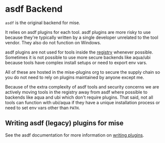 # asdf Backend

`asdf` is the original backend for mise.

It relies on asdf plugins for each tool. asdf plugins are more risky to use because they're typically written by a single developer unrelated to the tool vendor. They also do not function on Windows.

asdf plugins are not used for tools inside the [registry](https://github.com/jdx/mise/blob/main/registry.toml) whenever possible. Sometimes it is not possible to use more secure backends like aqua/ubi because tools have complex install setups or need to export env vars.

All of these are hosted in the mise-plugins org to secure the supply chain so you do not need to rely on plugins maintained by anyone except me.

Because of the extra complexity of asdf tools and security concerns we are actively moving tools in
the registry away from asdf where possible to backends like aqua and ubi which don't require plugins.
That said, not all tools can function with ubi/aqua if they have a unique installation process or
need to set env vars other than `PATH`.

## Writing asdf (legacy) plugins for mise

See the asdf documentation for more information on [writing plugins](https://asdf-vm.com/plugins/create.html).

